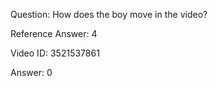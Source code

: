 Question: How does the boy move in the video?

Reference Answer: 4

Video ID: 3521537861

Answer: 0

